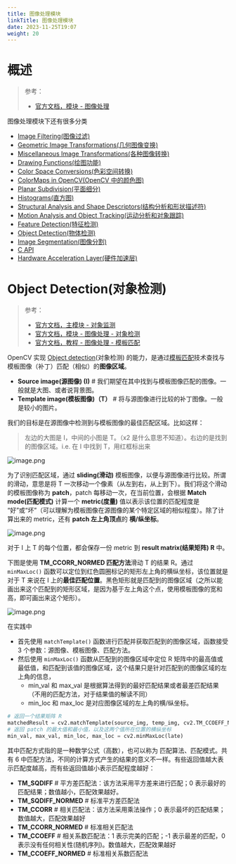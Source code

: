 ```yaml
---
title: 图像处理模块
linkTitle: 图像处理模块
date: 2023-11-25T19:07
weight: 20
---
```


# 概述

> 参考：
>
> - [官方文档，模块 - 图像处理](https://docs.opencv.org/4.x/d7/dbd/group__imgproc.html)

图像处理模块下还有很多分类

- [Image Filtering(图像过滤)](https://docs.opencv.org/4.8.0/d4/d86/group__imgproc__filter.html)
- [Geometric Image Transformations(几何图像变换)](https://docs.opencv.org/4.8.0/da/d54/group__imgproc__transform.html)
- [Miscellaneous Image Transformations(各种图像转换)](https://docs.opencv.org/4.8.0/d7/d1b/group__imgproc__misc.html)
- [Drawing Functions(绘图功能)](https://docs.opencv.org/4.8.0/d6/d6e/group__imgproc__draw.html)
- [Color Space Conversions(色彩空间转换)](https://docs.opencv.org/4.8.0/d8/d01/group__imgproc__color__conversions.html)
- [ColorMaps in OpenCV(OpenCV 中的颜色图)](https://docs.opencv.org/4.8.0/d3/d50/group__imgproc__colormap.html)
- [Planar Subdivision(平面细分)](https://docs.opencv.org/4.8.0/df/d5b/group__imgproc__subdiv2d.html)
- [Histograms(直方图)](https://docs.opencv.org/4.8.0/d6/dc7/group__imgproc__hist.html)
- [Structural Analysis and Shape Descriptors(结构分析和形状描述符)](https://docs.opencv.org/4.8.0/d3/dc0/group__imgproc__shape.html)
- [Motion Analysis and Object Tracking(运动分析和对象跟踪)](https://docs.opencv.org/4.8.0/d7/df3/group__imgproc__motion.html)
- [Feature Detection(特征检测)](https://docs.opencv.org/4.8.0/dd/d1a/group__imgproc__feature.html)
- [Object Detection(物体检测)](https://docs.opencv.org/4.8.0/df/dfb/group__imgproc__object.html)
- [Image Segmentation(图像分割)](https://docs.opencv.org/4.8.0/d3/d47/group__imgproc__segmentation.html)
- [C API](https://docs.opencv.org/4.8.0/df/d4e/group__imgproc__c.html)
- [Hardware Acceleration Layer(硬件加速层)](https://docs.opencv.org/4.8.0/d3/df3/group__imgproc__hal.html)

# Object Detection(对象检测)

> 参考：
>
> - [官方文档，主模块 - 对象监测](https://docs.opencv.org/4.x/d5/d54/group__objdetect.html)
> - [官方文档，模块 - 图像处理 - 对象检测](https://docs.opencv.org/4.x/df/dfb/group__imgproc__object.html)
> - [官方文档，教程 - 图像处理 - 模板匹配](https://docs.opencv.org/4.x/de/da9/tutorial_template_matching.html)

OpenCV 实现 [Object detection](/docs/12.AI/计算机视觉/Object%20detection.md)(对象检测) 的能力，是通过[模板匹配](https://docs.opencv.org/4.x/de/da9/tutorial_template_matching.html)技术查找与模板图像（补丁）匹配（相似）的**图像区域**。

- **Source image(源图像) (I)** # 我们期望在其中找到与模板图像匹配的图像。一般就是大图、或者说背景图。
- **Template image(模板图像)（T）** # 将与源图像进行比较的补丁图像。一般是较小的图片。

我们的目标是在源图像中检测到与模板图像的最佳匹配区域。比如这样：

> 左边的大图是 I，中间的小图是 T。（x2 是什么意思不知道）。右边的是找到的图像区域。i.e. 在 I 中找到 T，用红框标出来

![image.png](https://notes-learning.oss-cn-beijing.aliyuncs.com/opencv/202311251931362.png)

为了识别匹配区域，通过 **sliding(滑动)** 模板图像，以便与源图像进行比较。所谓的滑动，意思是将 T 一次移动一个像素（从左到右，从上到下）。我们将这个滑动的模板图像称为 **patch**，patch 每移动一次，在当前位置，会根据 **Match mode(匹配模式)** 计算一个 **metric(度量)** 值以表示该位置的匹配程度是 “好”或“坏”（可以理解为模板图像在源图像的某个特定区域的相似程度）。除了计算出来的 metric，还有 **patch 左上角顶点**的 **横/纵坐标**。

![image.png](https://notes-learning.oss-cn-beijing.aliyuncs.com/opencv/202311251931030.png)

对于 I 上 T 的每个位置，都会保存一份 metric 到 **result matrix(结果矩阵) R** 中。

下图是使用 **TM_CCORR_NORMED 匹配方法**滑动 T 的结果 R。通过 `minMaxLoc()` 函数可以定位到红色圆圈标记的矩形左上角的横纵坐标，该位置就是对于 T 来说在 I 上的**最佳匹配位置**。黑色矩形就是匹配到的图像区域（之所以能画出来这个匹配到的矩形区域，是因为基于左上角这个点，使用模板图像的宽和高，即可画出来这个矩形）。

![image.png](https://notes-learning.oss-cn-beijing.aliyuncs.com/opencv/202311251933896.png)

在实践中

- 首先使用 `matchTemplate()` 函数进行匹配并获取匹配到的图像区域，函数接受 3 个参数：源图像、模板图像、匹配方法。
- 然后使用 `minMaxLoc()` 函数从匹配到的图像区域中定位 R 矩阵中的最高值或最低值，和匹配到该值的图像区域，这个结果只是针对匹配到的图像区域的左上角的信息，
  - min_val 和 max_val 是根据算法得到的最好匹配结果或者最差匹配结果（不用的匹配方法，对于结果值的解读不同）
  - min_loc 和 max_loc 是对应图像区域的左上角的横/纵坐标。

```python
# 返回一个结果矩阵 R
matchedResult = cv2.matchTemplate(source_img, temp_img, cv2.TM_CCOEFF_NORMED)
# 返回 patch 的最大值和最小值，以及这两个值所在位置的横纵坐标
min_val, max_val, min_loc, max_loc = cv2.minMaxLoc(late)
```

其中匹配方式指的是一种数学公式（高数），也可以称为 匹配算法、匹配模式。共有 6 中匹配方法，不同的计算方式产生的结果的意义不一样。有些返回值越大表示匹配度越高，而有些返回值越小表示匹配程度越好：

- **TM_SQDIFF** # 平方差匹配法：该方法采用平方差来进行匹配；0 表示最好的匹配结果；数值越小，匹配效果越好。
- **TM_SQDIFF_NORMED** # 标准平方差匹配法
- **TM_CCORR** # 相关匹配法：该方法采用乘法操作；0 表示最坏的匹配结果；数值越大，匹配效果越好
- **TM_CCORR_NORMED** # 标准相关匹配法
- **TM_CCOEFF** # 相关系数匹配法：1 表示完美的匹配；-1 表示最差的匹配，0 表示没有任何相关性(随机序列)。数值越大，匹配效果越好
- **TM_CCOEFF_NORMED** # 标准相关系数匹配法
